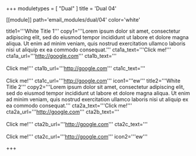 +++
moduletypes = [ "Dual" ]
title = 'Dual 04'

[[module]]
path='email_modules/dual/04'
color='white'

title1='''White Title 1'''
copy1='''Lorem ipsum dolor sit amet, consectetur adipiscing elit, sed do eiusmod tempor incididunt ut labore et dolore magna aliqua. Ut enim ad minim veniam, quis nostrud exercitation ullamco laboris nisi ut aliquip ex ea commodo consequat.'''
cta1a_text='''Click me!'''
cta1a_url='''http://google.com'''
cta1b_text='''</br></br>Click me!'''
cta1b_url='''http://google.com'''
cta1c_text='''</br></br>Click me!'''
cta1c_url='''http://google.com'''
icon1='''ew'''
title2='''White Title 2'''
copy2='''Lorem ipsum dolor sit amet, consectetur adipiscing elit, sed do eiusmod tempor incididunt ut labore et dolore magna aliqua. Ut enim ad minim veniam, quis nostrud exercitation ullamco laboris nisi ut aliquip ex ea commodo consequat.'''
cta2a_text='''Click me!'''
cta2a_url='''http://google.com'''
cta2b_text='''</br></br>Click me!'''
cta2b_url='''http://google.com'''
cta2c_text='''</br></br>Click me!'''
cta2c_url='''http://google.com'''
icon2='''ew'''

+++
